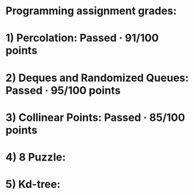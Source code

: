 # Programming assignment grades:
# 1) Percolation: Passed · 91/100 points 
# 2) Deques and Randomized Queues: Passed · 95/100 points
# 3) Collinear Points: Passed · 85/100 points
# 4) 8 Puzzle:
# 5) Kd-tree:
